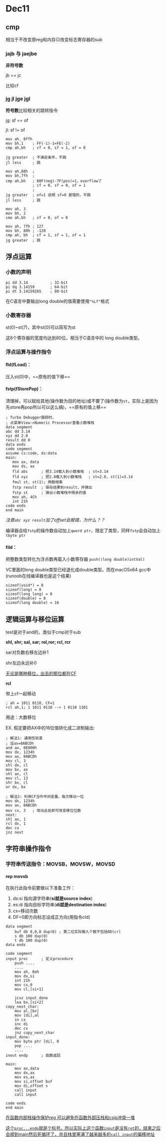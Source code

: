 # Dec11

## cmp

相当于不改变原reg和内存只改变标志寄存器的sub



### jajb 与 jaejbe

**非符号数**

jb == jc

比较cf



### jg jl jge jgl

**符号数**比较相关的跳转指令

jg: sf == of

jl: sf != of

```assembly
mov ah, 0ffh
mov bh,1	; FF(-1)-1=FE(-2)
cmp ah,bh	; cf = 0, sf = 1, of = 0

jg greater	; 不满足条件，不跳
jl less		; 跳
```

```assembly
mov ah,80h	; 
mov bh,7fh	; 
cmp ah,bh	; 80F(neg)-7F(pos)=1，overflow了
			; cf = 0, sf = 0, of = 1
			; 
jg greater	; of=1 说明 sf=0 是错的，不跳
jl less		; 跳
```

```assembly
mov ah, 3
mov bh, 2
cmo ah,bh	; sf = 0, of = 0
```

```assembly
mov ah, 7fh	; 127
mov bh, 80h	; -128
cmp ah, bh	; cf = 1, sf = 1, of = 1
jg greater	; 跳
```



## 浮点运算

### 小数的声明

```assembly
pi dd 3.14			; 32-bit
pi dq 3.14159		; 64-bit
pi dt 3.14159265	; 80-bit
```

  在C语言中要输出long double的值需要使用`"%Lf"`格式

### 小数寄存器

st(0)~st(7)，其中st(0)可以简写为st

这8个寄存器的宽度均达到80位，相当于C语言中的
long double类型。

### 浮点运算与操作指令

#### fld(fLoad)：

压入st(0)中，==原有的值下移==

#### fstp(fStorePop)：

清理掉，可以赋给其他(操作数为目的地址)或不要了(操作数为`st`，实际上是因为先store再pop所以可以这么搞)，==原有的值上移==

```assembly
; Turbo Debugger跟踪时，
; 点菜单View->Numeric Processor查看小数堆栈
data segment
abc dd 3.14
xyz dd 2.0
result dd 0
data ends
code segment
assume cs:code, ds:data
main:
   mov ax, data
   mov ds, ax
   fld abc		; 把3.14载入到小数堆栈	; st=3.14
   fld xyz		; 把2.0载入到小数堆栈	; st=2.0, st(1)=3.14
   fmul st, st(1); 两数相乘
   fstp result	; 保存结果到result，并弹出
   fstp st      ; 弹出小数堆栈中残余的值
   mov ah, 4Ch
   int 21h
code ends
end main
```

*注意`abc xyz result`加了offset会报错，为什么？？*

编译器会给`fstp`的操作数自动加上`qword ptr`，限定了类型，同样`fstp`会自动加上`tbyte ptr`

#### fild：

把整数类型转化为浮点数再载入小数寄存器 `push((long double)intVal)`

VC里面的long double类型已经退化成double类型。而在macOSx64 gcc中(runoob在线编译器也是这个结果)

```
sizeof(void*) = 8
sizeof(long) = 8
sizeof(long long) = 8
sizeof(double) = 8
sizeof(long double) = 16
```



## 逻辑运算与移位运算

test是对于and的，类似于cmp对于sub



**shl, shr; sal, sar; rol,ror; rcl, rcr**

sar对负数右移左边补1

shr左边永远补0



<u>无论是哪种移位，出去的那位都在CF</u>



**rcl**

带上cf一起移动

```assembly
; ah = 1011 0110, CF=1
rcl ah,1; 1 1011 0110 --> 1 0110 1101
```

用途：大数移位

EX. 假定要把AX中的16位值转化成二进制输出:

```assembly
; 解法1: 通用性较差
; 设ax=0ABCDh
and ax, 0E000h
mov dx, 1234h
mov ax, 0ABCDh
mov cl, 3
shl dx, cl
mov bx, ax
shl ax, cl
mov cl, 13
shr bx, cl
or dx, bx

; 解法2: 利用CF当作中间变量，每次移动一位
mov dx, 1234h
mov ax, 0ABCDh
mov cx, 3	; 改动此处即可改变移位位数
next:
shl ax, 1
rcl dx, 1
dec cx
jnz next

```



## 字符串操作指令

### 字符串传送指令：MOVSB，MOVSW，MOVSD

#### rep movsb

在执行此指令前要做以下准备工作：

1. ds:si 指向源字符串(**si就是source index**)
2. es:di 指向目标字符串(**di就是destination index**)
3. cx=移动次数
4. DF=0即方向标志设成正方向(用指令cld)

```assembly
data segment
	buf db 8,0,8 dup(0)	; 第二位实际输入个数不包括0D(cr)
	s db 100 dup(0)
	t db 100 dup(0)
data ends

code segment
input proc		; 定义procedure
	push ....
	....
	mov ah, 0ah
	mov dx,si
	int 21h
	mov cx,0
	mov cl,[si+1]
	
	jcxz input_done
	lea bx,[si+2]
copy_next_char:
	mov al,[bx]
	mov [di],al
	in cx
	inc di
	dec cx
	jnz copy_next_char
input_done:
	mov byte ptr [di], 0
	pop ....
	....
inout endp		; 函数返回

main:
	mov ax,data
	mov dx,ax
	mov es,ax
	mov si,offset buf
	mov di,offset s
	call input
	call input
	
code ends
end main
```

<u>在函数内部栈操作保护reg 可以避免在函数外部压栈和csip冲突一堆</u>

<u>这个`proc...endp`就是个标号。所以实际上这个函数`input`是没有`ret`的，结束之后会顺到main然后死循环了，并且栈里塞满了越来越多的`call input`的偏移地址</u>